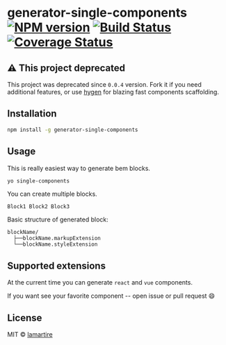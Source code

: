 # generator-single-components [![NPM version][npm-image]][npm-url] [![Build Status][travis-image]][travis-url] [![Coverage Status][coveralls-image]][coveralls-url]
>

## ⚠️ This project deprecated

This project was deprecated since `0.0.4` version. Fork it if you need additional features,
or use [hygen](http://github.com/jondot/hygen) for blazing fast components scaffolding.

## Installation

```bash
npm install -g generator-single-components
```

## Usage

This is really easiest way to generate bem blocks.

```bash
yo single-components
```

You can create multiple blocks.

```
Block1 Block2 Block3
```

Basic structure of generated block:

```
blockName/
  ├──blockName.markupExtension
  └──blockName.styleExtension
```

## Supported extensions

At the current time you can generate `react` and `vue` components.

If you want see your favorite component -- open issue or pull request :smile:

## License

MIT © [lamartire]()

[npm-image]: https://badge.fury.io/js/generator-single-components.svg
[npm-url]: https://npmjs.org/package/generator-single-components
[travis-image]: https://travis-ci.org/lamartire/generator-single-components.svg?branch=master
[travis-url]: https://travis-ci.org/lamartire/generator-single-components
[coveralls-image]: https://coveralls.io/repos/lamartire/generator-single-components/badge.svg
[coveralls-url]: https://coveralls.io/r/lamartire/generator-single-components
